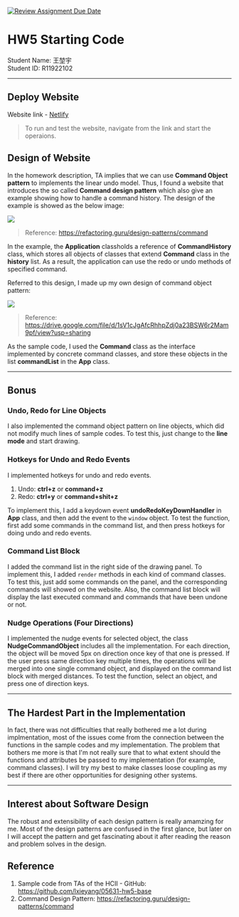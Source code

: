 [![Review Assignment Due Date](https://classroom.github.com/assets/deadline-readme-button-24ddc0f5d75046c5622901739e7c5dd533143b0c8e959d652212380cedb1ea36.svg)](https://classroom.github.com/a/JJ3jryix)
# HW5 Starting Code
Student Name: 王堃宇<br>
Student ID: R11922102
***


## Deploy Website
Website link - [Netlify](https://ssui-hw5-skychocowhite.netlify.app/)

> To run and test the website, navigate from the link and start the operaions.

## Design of Website
In the homework description, TA implies that we can use **Command Object pattern** to implements the linear undo model. Thus, I found a website that introduces the so called **Command design pattern** which also give an example showing how to handle a command history. The design of the example is showed as the below image:

![](https://i.imgur.com/cOdf04U.png)
> Reference: https://refactoring.guru/design-patterns/command

In the example, the **Application** classholds a reference of **CommandHistory** class, which stores all objects of classes that extend **Command** class in the **history** list. As a result, the application can use the redo or undo methods of specified command.

Referred to this design, I made up my own design of command object pattern:

![](https://i.imgur.com/ED0eGO4.png)

> Reference: https://drive.google.com/file/d/1sV1cJgAfcRhhpZdj0a23BSW6r2Mam9pf/view?usp=sharing

As the sample code, I used the **Command** class as the interface implemented by concrete command classes, and store these objects in the list **commandList** in the **App** class.
***


## Bonus
### Undo, Redo for Line Objects
I also implemented the command object pattern on line objects, which did not modify much lines of sample codes. To test this, just change to the **line mode** and start drawing.

### Hotkeys for Undo and Redo Events
I implemented hotkeys for undo and redo events.
1. Undo: **ctrl+z** or **command+z**
2. Redo: **ctrl+y** or **command+shit+z**

To implement this, I add a keydown event **undoRedoKeyDownHandler** in **App** class, and then add the event to the `window` object. To test the function, first add some commands in the command list, and then press hotkeys for doing undo and redo events.

### Command List Block
I added the command list in the right side of the drawing panel. To implement this, I added `render` methods in each kind of command classes. To test this, just add some commands on the panel, and the corresponding commands will showed on the website. Also, the command list block will display the last executed command and commands that have been undone or not.

### Nudge Operations (Four Directions)
I implemented the nudge events for selected object, the class **NudgeCommandObject** includes all the implementation. For each direction, 
the object will be moved 5px on direction once key of that one is pressed. If the user press same direction key multiple times, the operations will be merged into one single command object, and displayed on the command list block with merged distances. To test the function, select an object, and press one of direction keys. 
***

## The Hardest Part in the Implementation
In fact, there was not difficulties that really bothered me a lot during implmentation, most of the issues come from the connection between the functions in the sample codes and my implementation. The problem that bothers me more is that I'm not really sure that to what extent should the functions and attributes be passed to my implementation (for example, command classes). I will try my best to make classes loose coupling as my best if there are other opportunities for designing other systems.
***

## Interest about Software Design
The robust and extensibility of each design pattern is really amamzing for me. Most of the design patterns are confused in the first glance, but later on I will accept the pattern and get fascinating about it after reading the reason and problem solves in the design.


## Reference
1. Sample code from TAs of the HCII - GitHub: https://github.com/lxieyang/05631-hw5-base
2. Command Design Pattern: https://refactoring.guru/design-patterns/command
